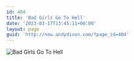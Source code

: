```yaml
---
id: 404
title: 'Bad Girls Go To Hell'
date: '2023-03-17T13:45:11+00:00'
layout: page
guid: 'http://new.andydixon.com/?page_id=404'
---
```


![Bad Girls Go To Hell](https://i0.wp.com/assets.g8x2.ldn.idrivee2-23.com/posters/Bad%20Girls%20Go%20To%20Hell%2001.jpg?w=1200&ssl=1 "Bad Girls Go To Hell")
